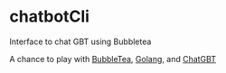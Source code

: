 # chatbotCli
Interface to chat GBT using Bubbletea

A chance to play with [BubbleTea](https://github.com/charmbracelet/bubbletea), [Golang](https://go.dev/), and [ChatGBT](https://openai.com/blog/chatgpt)



